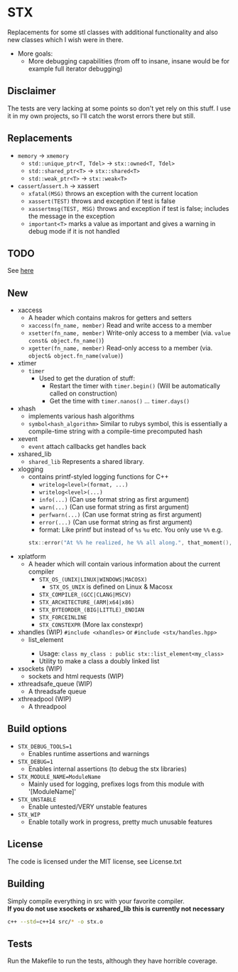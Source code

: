 # STX

Replacements for some stl classes with additional functionality and also new classes which I wish were in there.

- More goals:
	- More debugging capabilities (from off to insane, insane would be for example full iterator debugging)

## Disclaimer
The tests are very lacking at some points so don't yet rely on this stuff.
I use it in my own projects, so I'll catch the worst errors there but still.

## Replacements
- `memory` -> `xmemory`
	- `std::unique_ptr<T, Tdel>` -> `stx::owned<T, Tdel>`
	- `std::shared_ptr<T>` -> `stx::shared<T>`
	- `std::weak_ptr<T>`   -> `stx::weak<T>`
- `cassert`/`assert.h` -> xassert
	- `xfatal(MSG)` throws an exception with the current location
	- `xassert(TEST)` throws and exception if test is false
	- `xassertmsg(TEST, MSG)` throws and exception if test is false; includes the message in the exception
	- `important<T>` marks a value as important and gives a warning in debug mode if it is not handled

## TODO

See [here](Todo.md)

## New
- xaccess
	- A header which contains makros for getters and setters
	- `xaccess(fn_name, member)` Read and write access to a member
	- `xsetter(fn_name, member)` Write-only access to a member (via. `value const& object.fn_name()`)
	- `xgetter(fn_name, member)` Read-only access to a member (via. `object& object.fn_name(value)`)
- xtimer
	- `timer`
		- Used to get the duration of stuff:
			- Restart the timer with `timer.begin()` (Will be automatically called on construction)
			- Get the time with `timer.nanos()` ... `timer.days()`
- xhash
	- implements various hash algorithms
	- `symbol<hash_algorithm>` Similar to rubys symbol, this is essentially a compile-time string with a compile-time precomputed hash
- xevent
	- `event` attach callbacks get handles back
- xshared_lib
	- `shared_lib` Represents a shared library.
- xlogging
	- contains printf-styled logging functions for C++
		- `writelog<level>(format, ...)`
		- `writelog<level>(...)`
		- `info(...)` (Can use format string as first argument)
		- `warn(...)` (Can use format string as first argument)
		- `perfwarn(...)` (Can use format string as first argument)
		- `error(...)` (Can use format string as first argument)
		- format: Like printf but instead of `%s` `%u` etc. You only use `%%` e.g.
		```C++
		stx::error("At %% he realized, he %% all along.", that_moment(), "followed the nullptr");
		```
- xplatform
	- A header which will contain various information about the current compiler
		- `STX_OS_(UNIX|LINUX|WINDOWS|MACOSX)`
			- `STX_OS_UNIX` is defined on Linux & Macosx
		- `STX_COMPILER_(GCC|CLANG|MSCV)`
		- `STX_ARCHITECTURE_(ARM|x64|x86)`
		- `STX_BYTEORDER_(BIG|LITTLE)_ENDIAN`
		- `STX_FORCEINLINE`
		- `STX_CONSTEXPR` (More lax constexpr)
- xhandles (WIP) `#include <xhandles>` or `#include <stx/handles.hpp>`
	- list_element<T>
		- Usage: `class my_class : public stx::list_element<my_class>`
		- Utility to make a class a doubly linked list
- xsockets (WIP)
	- sockets and html requests (WIP)
- xthreadsafe_queue (WIP)
	- A threadsafe queue
- xthreadpool (WIP)
	- A threadpool

## Build options
- `STX_DEBUG_TOOLS=1`
	- Enables runtime assertions and warnings
- `STX_DEBUG=1`
	- Enables internal assertions (to debug the stx libraries)
- `STX_MODULE_NAME=ModuleName`
	- Mainly used for logging, prefixes logs from this module with '[ModuleName]'
- `STX_UNSTABLE`
	- Enable untested/VERY unstable features
- `STX_WIP`
	- Enable totally work in progress, pretty much unusable features

## License
The code is licensed under the MIT license, see License.txt

## Building

Simply compile everything in src with your favorite compiler.<br>
**If you do not use xsockets or xshared_lib this is currently not necessary**
```bash
c++ --std=c++14 src/* -o stx.o
```

## Tests
Run the Makefile to run the tests, although they have horrible coverage.
